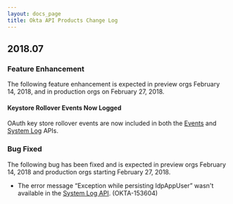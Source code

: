 ```yaml
---
layout: docs_page
title: Okta API Products Change Log
---
```


## 2018.07

### Feature Enhancement

The following feature enhancement is expected in preview orgs February 14, 2018, and in production orgs on February 27, 2018.

#### Keystore Rollover Events Now Logged

OAuth key store rollover events are now included in both the [Events](/docs/api/resources/events) and [System Log](/docs/api/resources/system_log) APIs.<!-- OKTA-129535 -->

### Bug Fixed

The following bug has been fixed and is expected in preview orgs February 14, 2018 and production orgs starting February 27, 2018.

* The error message “Exception while persisting IdpAppUser” wasn't available in the [System Log API](/docs/api/resources/system_log). (OKTA-153604)
